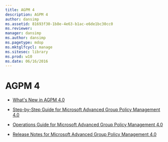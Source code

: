 ```yaml
---
title: AGPM 4
description: AGPM 4
author: dansimp
ms.assetid: 81693f30-1b8e-4e63-b1ac-e6de1bc30cc0
ms.reviewer: 
manager: dansimp
ms.author: dansimp
ms.pagetype: mdop
ms.mktglfcycl: manage
ms.sitesec: library
ms.prod: w10
ms.date: 06/16/2016
---
```



# AGPM 4


-   [What's New in AGPM 4.0](whats-new-in-agpm-40.md)

-   [Step-by-Step Guide for Microsoft Advanced Group Policy Management 4.0](step-by-step-guide-for-microsoft-advanced-group-policy-management-40.md)

-   [Operations Guide for Microsoft Advanced Group Policy Management 4.0](operations-guide-for-microsoft-advanced-group-policy-management-40.md)

-   [Release Notes for Microsoft Advanced Group Policy Management 4.0](release-notes-for-microsoft-advanced-group-policy-management-40.md)

 

 





